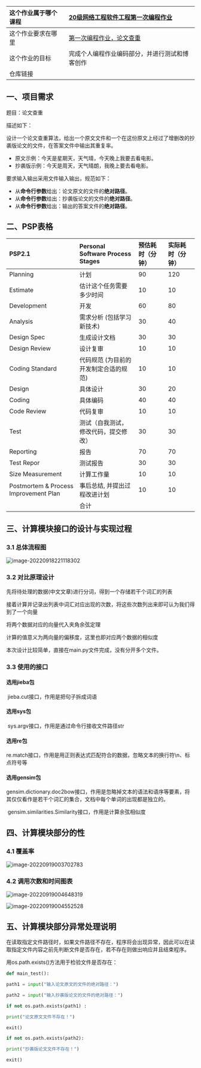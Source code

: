 | 这个作业属于哪个课程 | [20级网络工程软件工程第一次编程作业](https://bbs.csdn.net/forums/gdut-ryuezh?typeId=33729) |
| :------------------- | :----------------------------------------------------------- |
| 这个作业要求在哪里   | [第一次编程作业，论文查重](https://bbs.csdn.net/topics/608092799) |
| 这个作业的目标       | 完成个人编程作业编码部分，并进行测试和博客创作               |
| 仓库链接             |                                                              |



## 一、项目需求

题目：论文查重

描述如下：

设计一个论文查重算法，给出一个原文文件和一个在这份原文上经过了增删改的抄袭版论文的文件，在答案文件中输出其重复率。

- 原文示例：今天是星期天，天气晴，今天晚上我要去看电影。
- 抄袭版示例：今天是周天，天气晴朗，我晚上要去看电影。

要求输入输出采用文件输入输出，规范如下：

- 从**命令行参数**给出：论文原文的文件的**绝对路径**。
- 从**命令行参数**给出：抄袭版论文的文件的**绝对路径**。
- 从**命令行参数**给出：输出的答案文件的**绝对路径**。

## 二、PSP表格

| PSP2.1                                | Personal Software Process Stages      | 预估耗时（分钟） | 实际耗时（分钟） |
| :------------------------------------ | :------------------------------------ | :--------------- | :--------------- |
| Planning                              | 计划                                  | 90               | 120              |
| Estimate                              | 估计这个任务需要多少时间              | 10               | 10               |
| Development                           | 开发                                  | 60               | 80               |
| Analysis                              | 需求分析 (包括学习新技术)             | 30               | 40               |
| Design Spec                           | 生成设计文档                          | 30               | 30               |
| Design Review                         | 设计复审                              | 10               | 10               |
| Coding Standard                       | 代码规范 (为目前的开发制定合适的规范) | 10               | 10               |
| Design                                | 具体设计                              | 30               | 20               |
| Coding                                | 具体编码                              | 40               | 40               |
| Code Review                           | 代码复审                              | 10               | 10               |
| Test                                  | 测试（自我测试，修改代码，提交修改）  | 30               | 30               |
| Reporting                             | 报告                                  | 70               | 70               |
| Test Repor                            | 测试报告                              | 30               | 30               |
| Size Measurement                      | 计算工作量                            | 10               | 10               |
| Postmortem & Process Improvement Plan | 事后总结, 并提出过程改进计划          | 10               | 10               |
|                                       | 合计                                  |                  |                  |



## 三、计算模块接口的设计与实现过程

### 3.1 总体流程图

![image-20220918221118302](C:\Users\hllin\AppData\Roaming\Typora\typora-user-images\image-20220918221118302.png)

### 3.2 对比原理设计

先将待处理的数据(中文文章)进行分词，得到一个存储若干个词汇的列表

接着计算并记录出列表中词汇对应出现的次数，将这些次数列出来即可认为我们得到了一个向量

将两个数据对应的向量代入夹角余弦定理

计算的值意义为两向量的偏移度，这里也即对应两个数据的相似度



本次设计比较简单，直接在main.py文件完成，没有分开多个文件。



### 3.3 使用的接口

#### 选用jieba包

​	jieba.cut接口，作用是把句子拆成词语

#### 选用sys包

​	sys.argv接口，作用是通过命令行接收文件路径str

#### 选用re包

​	re.match接口，作用是用正则表达式匹配符合的数据，忽略文本的换行符\n、标点符号等

#### 选用gensim包

​	gensim.dictionary.doc2bow接口，作用是忽略掉文本的语法和语序等要素，将其仅仅看作是若干个词汇的集合，文档中每个单词的出现都是独立的。

​	gensim.similarities.Similarity接口，作用是计算余弦相似度

## 四、计算模块部分的性

### 4.1 覆盖率

![image-20220919003702783](C:\Users\hllin\AppData\Roaming\Typora\typora-user-images\image-20220919003702783.png)

### 4.2 调用次数和时间图表

![image-20220919004648319](C:\Users\hllin\AppData\Roaming\Typora\typora-user-images\image-20220919004648319.png)

![image-20220919004552528](C:\Users\hllin\AppData\Roaming\Typora\typora-user-images\image-20220919004552528.png)





## 五、计算模块部分异常处理说明

在读取指定文件路径时，如果文件路径不存在，程序将会出现异常，因此可以在读取指定文件内容之前先判断文件是否存在，若不存在则做出响应并且结束程序。

用os.path.exists()方法用于检验文件是否存在：

```python
def main_test():

path1 = input("输入论文原文的文件的绝对路径：")

path2 = input("输入抄袭版论文的文件的绝对路径：")

if not os.path.exists(path1) :

print("论文原文文件不存在！")

exit()

if not os.path.exists(path2):

print("抄袭版论文文件不存在！")

exit()
```

